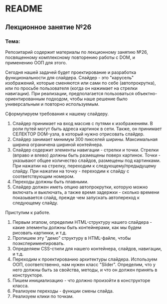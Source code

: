 # README

## Лекционное занятие №26

### Тема:

Репозитарий содержит материалы по лекционному занятию №26, посвященному комплексному повторению работы с DOM, и применению ООП для этого.

Сегодня нашей задачей будет проектирование и разработка функциональности для слайдера. Слайдер - это "карусель" изображений, которые сменяются или сами по себе (автопрокрутка), или по просьбе пользователя (когда он нажимает на стрелки навигации). При реализации, предполагается пользоваться объектно-ориентированным подходом, чтобы наше решение было универсальным и повторно используемым.

Сформулируем требования к нашему слайдеру.
1. Слайдер принимает на вход массив с путями к изображениям. В роли путей могут быть адреса картинок в сети. Также, он принимает СЕЛЕКТОР DOM-узла, в который нужно отрисовать слайдер.
2. Слайдер занимает минимум 300 пикселей ширины. Максимальная ширина ограничена шириной контейнера.
3. Слайдер содержит элементы навигации - стрелки и точки. Стрелки (вправо и влево) должны быть размещены поверх картинок. Точки - указывают общее количество слайдов, размещены под картинками. При нажатии на стрелку, переходим к следующему/предыдущему слайду. При нажатии на точку - переходим к слайду с соответствующим номером.
4. Переходы должны быть плавными.
5. Слайдер должен иметь опцию автопрокрутки, которую можно включать и выключать, а также время задержки - сколько времени показывается слайд, прежде чем запускать автопереход к следующему слайду.

Приступим к работе.
1. Первым этапом, определим HTML-структуру нашего слайдера - какие элементы должны быть контейнерами, как мы будем рисовать картинки, и т.д.
2. Пропишем эту "демо" структуру в HTML-файле, чтобы поэкспериментировать.
3. Определяем CSS-стили для нашего контейнера, слайдов, навигации, и т.д.
4. Переходим к проектированию архитектуры слайдера. Используем ООП, соответственно, нам нужен класс "Slider". Определим, что у него должны быть за свойства, методы, и что он должен принять в конструкторе.
5. Пишем инициализацию - что должно произойти в конструкторе класса.
6. Реализуем переходы - функции смены слайда.
7. Реализуем клики по точкам.